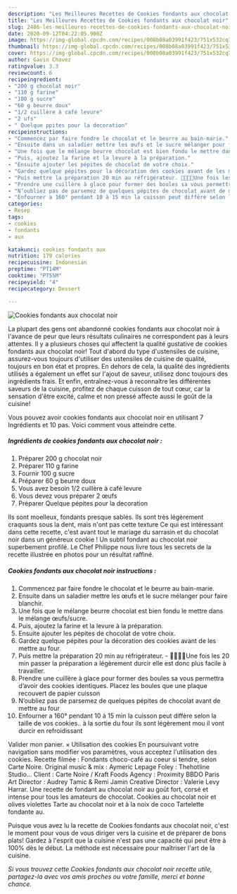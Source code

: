 ```yaml
---
description: "Les Meilleures Recettes de Cookies fondants aux chocolat noir"
title: "Les Meilleures Recettes de Cookies fondants aux chocolat noir"
slug: 2486-les-meilleures-recettes-de-cookies-fondants-aux-chocolat-noir
date: 2020-09-12T04:22:05.900Z
image: https://img-global.cpcdn.com/recipes/008b08a03991f423/751x532cq70/cookies-fondants-aux-chocolat-noir-photo-principale-de-la-recette.jpg
thumbnail: https://img-global.cpcdn.com/recipes/008b08a03991f423/751x532cq70/cookies-fondants-aux-chocolat-noir-photo-principale-de-la-recette.jpg
cover: https://img-global.cpcdn.com/recipes/008b08a03991f423/751x532cq70/cookies-fondants-aux-chocolat-noir-photo-principale-de-la-recette.jpg
author: Gavin Chavez
ratingvalue: 3.3
reviewcount: 6
recipeingredient:
- "200 g chocolat noir"
- "110 g farine"
- "100 g sucre"
- "60 g beurre doux"
- "1/2 cuillère à café levure"
- "2 ufs"
- " Quelque ppites pour la decoration"
recipeinstructions:
- "Commencez par faire fondre le chocolat et le beurre au bain-marie."
- "Ensuite dans un saladier mettre les œufs et le sucre mélanger pour faire blanchir."
- "Une fois que le mélange beurre chocolat est bien fondu le mettre dans le mélange œufs/sucre."
- "Puis, ajoutez la farine et la levure à la préparation."
- "Ensuite ajouter les pépites de chocolat de votre choix."
- "Gardez quelque pépites pour la décoration des cookies avant de les mettre au four."
- "Puis mettre la préparation 20 min au réfrigérateur. 🍫👩🏻‍🍳Une fois les 20 min passer la préparation a légèrement durcir elle est donc plus facile à travailler."
- "Prendre une cuillère à glace pour former des boules sa vous permettra d’avoir des cookies identiques. Placez les boules que une plaque recouvert de papier cuisson"
- "N’oubliez pas de parsemez de quelques pépites de chocolat avant de mettre au four"
- "Enfourner a 160° pendant 10 à 15 min la cuisson peut diffère selon la taille de vos cookies.. à la sortie du four ils sont légèrement mou il vont durcir en refroidissant"
categories:
- Resep
tags:
- cookies
- fondants
- aux

katakunci: cookies fondants aux 
nutrition: 179 calories
recipecuisine: Indonesian
preptime: "PT14M"
cooktime: "PT55M"
recipeyield: "4"
recipecategory: Dessert

---
```



![Cookies fondants aux chocolat noir](https://img-global.cpcdn.com/recipes/008b08a03991f423/751x532cq70/cookies-fondants-aux-chocolat-noir-photo-principale-de-la-recette.jpg)

La plupart des gens ont abandonné cookies fondants aux chocolat noir à l'avance de peur que leurs résultats culinaires ne correspondent pas à leurs attentes. Il y a plusieurs choses qui affectent la qualité gustative de cookies fondants aux chocolat noir! Tout d'abord du type d'ustensiles de cuisine, assurez-vous toujours d'utiliser des ustensiles de cuisine de qualité, toujours en bon état et propres. En dehors de cela, la qualité des ingrédients utilisés a également un effet sur l'ajout de saveur, utilisez donc toujours des ingrédients frais. Et enfin, entraînez-vous à reconnaître les différentes saveurs de la cuisine, profitez de chaque cuisson de tout cœur, car la sensation d'être excité, calme et non pressé affecte aussi le goût de la cuisine!

<!--inarticleads1-->

Vous pouvez avoir cookies fondants aux chocolat noir en utilisant 7 Ingrédients et 10 pas. Voici comment vous atteindre cette.

##### Ingrédients de cookies fondants aux chocolat noir :

1. Préparer 200 g chocolat noir
1. Préparer 110 g farine
1. Fournir 100 g sucre
1. Préparer 60 g beurre doux
1. Vous avez besoin 1/2 cuillère à café levure
1. Vous devez vous préparer 2 œufs
1. Préparer  Quelque pépites pour la decoration


Ils sont moelleux, fondants presque sablés. Ils sont très légèrement craquants sous la dent, mais n&#39;ont pas cette texture Ce qui est intéressant dans cette recette, c&#39;est avant tout le mariage du sarrasin et du chocolat noir dans un généreux cookie ! Un subtil fondant au chocolat noir superbement profilé. Le Chef Philippe nous livre tous les secrets de la recette illustrée en photos pour un résultat raffiné. 

<!--inarticleads2-->

##### Cookies fondants aux chocolat noir instructions :

1. Commencez par faire fondre le chocolat et le beurre au bain-marie.
1. Ensuite dans un saladier mettre les œufs et le sucre mélanger pour faire blanchir.
1. Une fois que le mélange beurre chocolat est bien fondu le mettre dans le mélange œufs/sucre.
1. Puis, ajoutez la farine et la levure à la préparation.
1. Ensuite ajouter les pépites de chocolat de votre choix.
1. Gardez quelque pépites pour la décoration des cookies avant de les mettre au four.
1. Puis mettre la préparation 20 min au réfrigérateur. - 🍫👩🏻‍🍳Une fois les 20 min passer la préparation a légèrement durcir elle est donc plus facile à travailler.
1. Prendre une cuillère à glace pour former des boules sa vous permettra d’avoir des cookies identiques. Placez les boules que une plaque recouvert de papier cuisson
1. N’oubliez pas de parsemez de quelques pépites de chocolat avant de mettre au four
1. Enfourner a 160° pendant 10 à 15 min la cuisson peut diffère selon la taille de vos cookies.. à la sortie du four ils sont légèrement mou il vont durcir en refroidissant


Valider mon panier. × Utilisation des cookies En poursuivant votre navigation sans modifier vos paramètres, vous acceptez l&#39;utilisation des cookies. Recette filmée : Fondants choco-café au coeur si tendre, selon Carte Noire. Original music &amp; mix : Aymeric Lepage Foley : Thehotline Studio… Client : Carte Noire / Kraft Foods Agency : Proximity BBDO Paris Art Director : Audrey Tamic &amp; Remi Jamin Creative Director : Valerie Levy Harrar. Une recette de fondant au chocolat noir au goût fort, corsé et intense pour tous les amateurs de chocolat. Cookies au chocolat noir et olives violettes Tarte au chocolat noir et à la noix de coco Tartelette fondante au. 

<!--inarticleads1-->

<p>
Puisque vous avez lu la recette de Cookies fondants aux chocolat noir, c'est le moment pour vous de vous diriger vers la cuisine et de préparer de bons plats! Gardez à l'esprit que la cuisine n'est pas une capacité qui peut être à 100% dès le début. La méthode est nécessaire pour maîtriser l'art de la cuisine.
</p>

<p>
<i>Si vous trouvez cette Cookies fondants aux chocolat noir recette utile, partagez-la avec vos amis proches ou votre famille, merci et bonne chance.</i>
</p>
